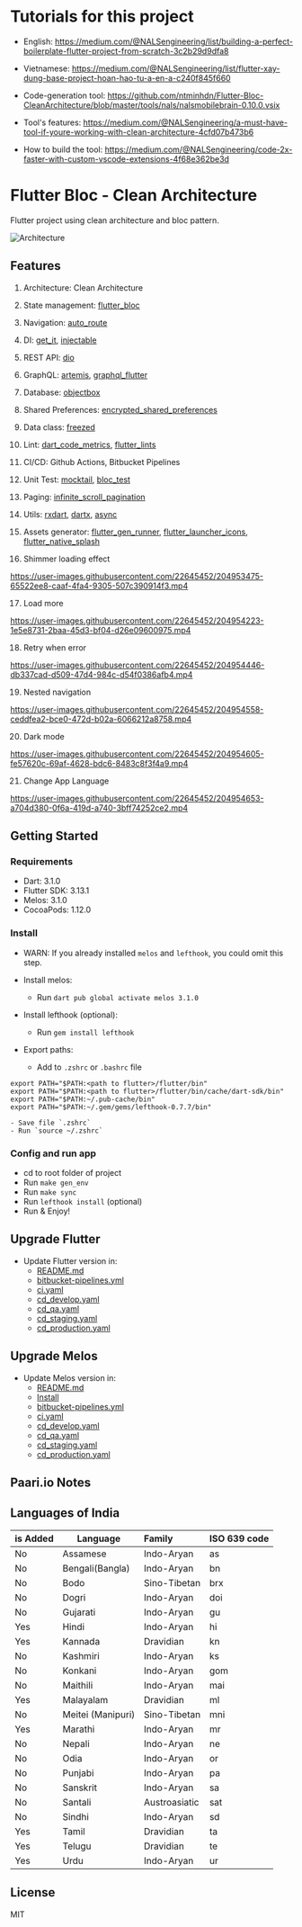 # Tutorials for this project

* English: https://medium.com/@NALSengineering/list/building-a-perfect-boilerplate-flutter-project-from-scratch-3c2b29d9dfa8

* Vietnamese: https://medium.com/@NALSengineering/list/flutter-xay-dung-base-project-hoan-hao-tu-a-en-a-c240f845f660

* Code-generation tool: https://github.com/ntminhdn/Flutter-Bloc-CleanArchitecture/blob/master/tools/nals/nalsmobilebrain-0.10.0.vsix

* Tool's features: https://medium.com/@NALSengineering/a-must-have-tool-if-youre-working-with-clean-architecture-4cfd07b473b6

* How to build the tool: https://medium.com/@NALSengineering/code-2x-faster-with-custom-vscode-extensions-4f68e362be3d

# Flutter Bloc - Clean Architecture

Flutter project using clean architecture and bloc pattern.

![Architecture](images/project_architecture.png?raw=true)

## Features

1. Architecture: Clean Architecture
1. State management: [flutter_bloc](https://pub.dev/packages/flutter_bloc)
1. Navigation: [auto_route](https://pub.dev/packages/auto_route)
1. DI: [get_it](https://pub.dev/packages/get_it), [injectable](https://pub.dev/packages/injectable)
1. REST API: [dio](https://pub.dev/packages/dio)
1. GraphQL: [artemis](https://pub.dev/packages/artemis), [graphql_flutter](https://pub.dev/packages/graphql_flutter)
1. Database: [objectbox](https://pub.dev/packages/objectbox)
1. Shared Preferences: [encrypted_shared_preferences](https://pub.dev/packages/encrypted_shared_preferences)
1. Data class: [freezed](https://pub.dev/packages/freezed)
1. Lint: [dart_code_metrics](https://pub.dev/packages/dart_code_metrics), [flutter_lints](https://pub.dev/packages/flutter_lints)
1. CI/CD: Github Actions, Bitbucket Pipelines
1. Unit Test: [mocktail](https://pub.dev/packages/mocktail), [bloc_test](https://pub.dev/packages/bloc_test)
1. Paging: [infinite_scroll_pagination](https://pub.dev/packages/infinite_scroll_pagination)
1. Utils: [rxdart](https://pub.dev/packages/rxdart), [dartx](https://pub.dev/packages/dartx), [async](https://pub.dev/packages/async)
1. Assets generator: [flutter_gen_runner](https://pub.dev/packages/flutter_gen_runner), [flutter_launcher_icons](https://pub.dev/packages/flutter_launcher_icons), [flutter_native_splash](https://pub.dev/packages/flutter_native_splash)


16. Shimmer loading effect

https://user-images.githubusercontent.com/22645452/204953475-65522ee8-caaf-4fa4-9305-507c390914f3.mp4

17. Load more

https://user-images.githubusercontent.com/22645452/204954223-1e5e8731-2baa-45d3-bf04-d26e09600975.mp4

18. Retry when error

https://user-images.githubusercontent.com/22645452/204954446-db337cad-d509-47d4-984c-d54f0386afb4.mp4

19. Nested navigation

https://user-images.githubusercontent.com/22645452/204954558-ceddfea2-bce0-472d-b02a-6066212a8758.mp4

20. Dark mode

https://user-images.githubusercontent.com/22645452/204954605-fe57620c-69af-4628-bdc6-8483c8f3f4a9.mp4

21. Change App Language

https://user-images.githubusercontent.com/22645452/204954653-a704d380-0f6a-419d-a740-3bff74252ce2.mp4


## Getting Started

### Requirements

- Dart: 3.1.0
- Flutter SDK: 3.13.1
- Melos: 3.1.0
- CocoaPods: 1.12.0

### Install

- WARN: If you already installed `melos` and `lefthook`, you could omit this step.

- Install melos:
    - Run `dart pub global activate melos 3.1.0`

- Install lefthook (optional):
    - Run `gem install lefthook`

- Export paths:
    - Add to `.zshrc` or `.bashrc` file
```    
export PATH="$PATH:<path to flutter>/flutter/bin"
export PATH="$PATH:<path to flutter>/flutter/bin/cache/dart-sdk/bin"
export PATH="$PATH:~/.pub-cache/bin"
export PATH="$PATH:~/.gem/gems/lefthook-0.7.7/bin"
```
    - Save file `.zshrc`
    - Run `source ~/.zshrc`

### Config and run app

- cd to root folder of project
- Run `make gen_env`
- Run `make sync`
- Run `lefthook install` (optional)
- Run & Enjoy!

## Upgrade Flutter
- Update Flutter version in:
    - [README.md](#requirements)
    - [bitbucket-pipelines.yml](bitbucket-pipelines.yml)
    - [ci.yaml](.github/workflows/ci.yaml)
    - [cd_develop.yaml](.github/workflows/cd_develop.yaml)
    - [cd_qa.yaml](.github/workflows/cd_qa.yaml)
    - [cd_staging.yaml](.github/workflows/cd_staging.yaml)
    - [cd_production.yaml](.github/workflows/cd_production.yaml)

## Upgrade Melos
- Update Melos version in:
    - [README.md](#requirements)
    - [Install](#install)
    - [bitbucket-pipelines.yml](bitbucket-pipelines.yml)
    - [ci.yaml](.github/workflows/ci.yaml)
    - [cd_develop.yaml](.github/workflows/cd_develop.yaml)
    - [cd_qa.yaml](.github/workflows/cd_qa.yaml)
    - [cd_staging.yaml](.github/workflows/cd_staging.yaml)
    - [cd_production.yaml](.github/workflows/cd_production.yaml)

## Paari.io Notes

## Languages of India

| is Added       |Language | Family         | ISO 639 code    |
|----------------|-------------------|:---------------|:----------------|
| No             | Assamese          | Indo-Aryan     | as              |
| No             | Bengali(Bangla)   | Indo-Aryan     | bn              |
| No             | Bodo              | Sino-Tibetan   | brx             |
| No             | Dogri             | Indo-Aryan     | doi             |
| No             | Gujarati          | Indo-Aryan     | gu              |
| Yes            | Hindi             | Indo-Aryan     | hi              |
| Yes            | Kannada           | Dravidian      | kn              |
| No             | Kashmiri          | Indo-Aryan     | ks              |
| No             | Konkani           | Indo-Aryan     | gom             |
| No             | Maithili          | Indo-Aryan     | mai             |
| Yes            | Malayalam         | Dravidian      | ml              |
| No             | Meitei (Manipuri) | Sino-Tibetan   | mni             |
| Yes            | Marathi           | Indo-Aryan     | mr              |
| No             | Nepali            | Indo-Aryan     | ne              |
| No             | Odia              | Indo-Aryan     | or              |
| No             | Punjabi           | Indo-Aryan     | pa              |
| No             | Sanskrit          | Indo-Aryan     | sa              |
| No             | Santali           | Austroasiatic  | sat             |
| No             | Sindhi            | Indo-Aryan     | sd              |
| Yes            | Tamil             | Dravidian      | ta              |
| Yes            | Telugu            | Dravidian      | te              |
| Yes            | Urdu              | Indo-Aryan     | ur              |

## License

MIT
